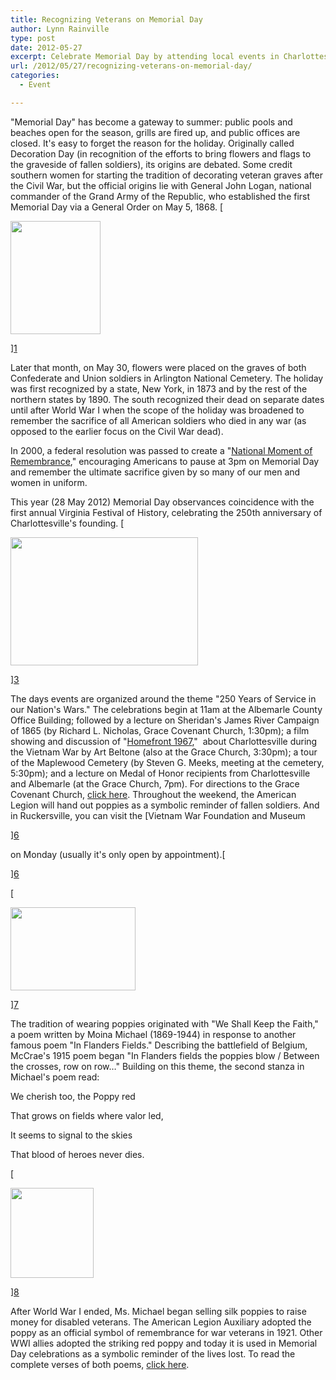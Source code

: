 ```yaml
---
title: Recognizing Veterans on Memorial Day
author: Lynn Rainville
type: post
date: 2012-05-27
excerpt: Celebrate Memorial Day by attending local events in Charlottesville on May 28, 2012....
url: /2012/05/27/recognizing-veterans-on-memorial-day/
categories:
  - Event

---
```

"Memorial Day" has become a gateway to summer: public pools and beaches open for the season, grills are fired up, and public offices are closed. It's easy to forget the reason for the holiday. Originally called Decoration Day (in recognition of the efforts to bring flowers and flags to the graveside of fallen soldiers), its origins are debated. Some credit southern women for starting the tradition of decorating veteran graves after the Civil War, but the official origins lie with General John Logan, national commander of the Grand Army of the Republic, who established the first Memorial Day via a General Order on May 5, 1868. [

<img   src="/media/2012/05/memday_flags.jpg" alt="" width="144" height="181" />

][1]

Later that month, on May 30, flowers were placed on the graves of both Confederate and Union soldiers in Arlington National Cemetery. The holiday was first recognized by a state, New York, in 1873 and by the rest of the northern states by 1890. The south recognized their dead on separate dates until after World War I when the scope of the holiday was broadened to remember the sacrifice of all American soldiers who died in any war (as opposed to the earlier focus on the Civil War dead).

In 2000, a federal resolution was passed to create a "[National Moment of Remembrance][2]," encouraging Americans to pause at 3pm on Memorial Day and remember the ultimate sacrifice given by so many of our men and women in uniform.

This year (28 May 2012) Memorial Day observances coincidence with the first annual Virginia Festival of History, celebrating the 250th anniversary of Charlottesville's founding. [

<img   src="/media/2012/05/memday_homefront1967-300x205.jpg" alt="" width="300" height="205" />

][3]

The days events are organized around the theme "250 Years of Service in our Nation's Wars." The celebrations begin at 11am at the Albemarle County Office Building; followed by a lecture on Sheridan's James River Campaign of 1865 (by Richard L. Nicholas, Grace Covenant Church, 1:30pm); a film showing and discussion of "[Homefront 1967][4],"  about Charlottesville during the Vietnam War by Art Beltone (also at the Grace Church, 3:30pm); a tour of the Maplewood Cemetery (by Steven G. Meeks, meeting at the cemetery, 5:30pm); and a lecture on Medal of Honor recipients from Charlottesville and Albemarle (at the Grace Church, 7pm). For directions to the Grace Covenant Church, [click here][5]. Throughout the weekend, the American Legion will hand out poppies as a symbolic reminder of fallen soldiers. And in Ruckersville, you can visit the [<span id="storyText" >Vietnam War Foundation and Museum</span>

][6]

 <span id="storyText" >on Monday (usually it's only open by appointment).</span>[<span id="storyText" ><br /> </span>

][6]



[

<img   src="/media/2012/05/memday_poppies1.jpg" alt="" width="200" height="133" />

][7]

The tradition of wearing poppies originated with "We Shall Keep the Faith," a poem written by Moina Michael (1869-1944) in response to another famous poem "In Flanders Fields." Describing the battlefield of Belgium, McCrae's 1915 poem began "In Flanders fields the poppies blow / Between the crosses, row on row&#8230;" Building on this theme, the second stanza in Michael's poem read:

We cherish too, the Poppy red
  
That grows on fields where valor led,
  
It seems to signal to the skies
  
That blood of heroes never dies.

[

<img   src="/media/2012/05/memday_poppy.jpg" alt="" width="133" height="144" />

][8]

After World War I ended, Ms. Michael began selling silk poppies to raise money for disabled veterans. The American Legion Auxiliary adopted the poppy as an official symbol of remembrance for war veterans in 1921. Other WWI allies adopted the striking red poppy and today it is used in Memorial Day celebrations as a symbolic reminder of the lives lost. To read the complete verses of both poems, [click here][9].

 [1]: /media/2012/05/memday_flags.jpg
 [2]: http://clinton4.nara.gov/remembrance/
 [3]: /media/2012/05/memday_homefront1967.jpg
 [4]: http://www2.dailyprogress.com/lifestyles/cdp-lifestyles/2008/mar/30/home_film_is_reminder_of_old_days-ar-86095/
 [5]: http://www.gracecov.com/contact.html
 [6]: http://www.vietnamwarfoundation.org/
 [7]: /media/2012/05/memday_poppies1.jpg
 [8]: /media/2012/05/memday_poppy.jpg
 [9]: http://www.nbc-links.com/miscellaneous/FlandersField.html
